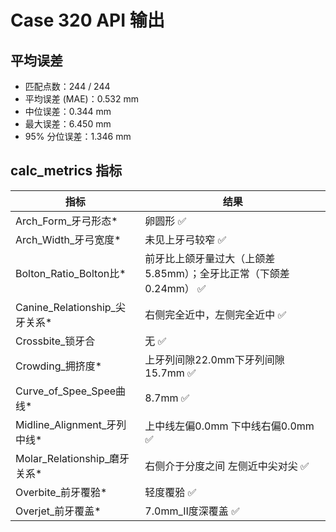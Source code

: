 # Case 320 API 输出

## 平均误差
- 匹配点数：244 / 244
- 平均误差 (MAE)：0.532 mm
- 中位误差：0.344 mm
- 最大误差：6.450 mm
- 95% 分位误差：1.346 mm

## calc_metrics 指标

| 指标 | 结果 |
| --- | --- |
| Arch_Form_牙弓形态* | 卵圆形 ✅ |
| Arch_Width_牙弓宽度* | 未见上牙弓较窄 ✅ |
| Bolton_Ratio_Bolton比* | 前牙比上颌牙量过大（上颌差 5.85mm）；全牙比正常（下颌差 0.24mm） ✅ |
| Canine_Relationship_尖牙关系* | 右侧完全近中，左侧完全近中 ✅ |
| Crossbite_锁牙合 | 无 ✅ |
| Crowding_拥挤度* | 上牙列间隙22.0mm下牙列间隙15.7mm ✅ |
| Curve_of_Spee_Spee曲线* | 8.7mm ✅ |
| Midline_Alignment_牙列中线* | 上中线左偏0.0mm 下中线右偏0.0mm ✅ |
| Molar_Relationship_磨牙关系* | 右侧介于分度之间 左侧近中尖对尖 ✅ |
| Overbite_前牙覆𬌗* | 轻度覆𬌗 ✅ |
| Overjet_前牙覆盖* | 7.0mm_Ⅱ度深覆盖 ✅ |

